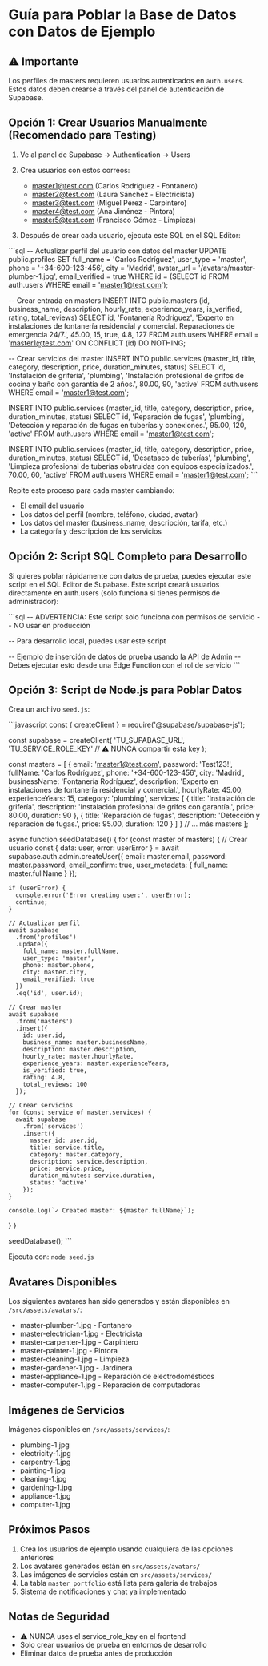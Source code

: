 # Guía para Poblar la Base de Datos con Datos de Ejemplo

## ⚠️ Importante
Los perfiles de masters requieren usuarios autenticados en `auth.users`. Estos datos deben crearse a través del panel de autenticación de Supabase.

## Opción 1: Crear Usuarios Manualmente (Recomendado para Testing)

1. Ve al panel de Supabase → Authentication → Users
2. Crea usuarios con estos correos:
   - master1@test.com (Carlos Rodríguez - Fontanero)
   - master2@test.com (Laura Sánchez - Electricista)
   - master3@test.com (Miguel Pérez - Carpintero)
   - master4@test.com (Ana Jiménez - Pintora)
   - master5@test.com (Francisco Gómez - Limpieza)

3. Después de crear cada usuario, ejecuta este SQL en el SQL Editor:

\`\`\`sql
-- Actualizar perfil del usuario con datos del master
UPDATE public.profiles 
SET 
  full_name = 'Carlos Rodríguez',
  user_type = 'master',
  phone = '+34-600-123-456',
  city = 'Madrid',
  avatar_url = '/avatars/master-plumber-1.jpg',
  email_verified = true
WHERE id = (SELECT id FROM auth.users WHERE email = 'master1@test.com');

-- Crear entrada en masters
INSERT INTO public.masters (id, business_name, description, hourly_rate, experience_years, is_verified, rating, total_reviews)
SELECT 
  id,
  'Fontanería Rodríguez',
  'Experto en instalaciones de fontanería residencial y comercial. Reparaciones de emergencia 24/7.',
  45.00,
  15,
  true,
  4.8,
  127
FROM auth.users WHERE email = 'master1@test.com'
ON CONFLICT (id) DO NOTHING;

-- Crear servicios del master
INSERT INTO public.services (master_id, title, category, description, price, duration_minutes, status)
SELECT 
  id,
  'Instalación de grifería',
  'plumbing',
  'Instalación profesional de grifos de cocina y baño con garantía de 2 años.',
  80.00,
  90,
  'active'
FROM auth.users WHERE email = 'master1@test.com';

INSERT INTO public.services (master_id, title, category, description, price, duration_minutes, status)
SELECT 
  id,
  'Reparación de fugas',
  'plumbing',
  'Detección y reparación de fugas en tuberías y conexiones.',
  95.00,
  120,
  'active'
FROM auth.users WHERE email = 'master1@test.com';

INSERT INTO public.services (master_id, title, category, description, price, duration_minutes, status)
SELECT 
  id,
  'Desatasco de tuberías',
  'plumbing',
  'Limpieza profesional de tuberías obstruidas con equipos especializados.',
  70.00,
  60,
  'active'
FROM auth.users WHERE email = 'master1@test.com';
\`\`\`

Repite este proceso para cada master cambiando:
- El email del usuario
- Los datos del perfil (nombre, teléfono, ciudad, avatar)
- Los datos del master (business_name, descripción, tarifa, etc.)
- La categoría y descripción de los servicios

## Opción 2: Script SQL Completo para Desarrollo

Si quieres poblar rápidamente con datos de prueba, puedes ejecutar este script en el SQL Editor de Supabase. Este script creará usuarios directamente en auth.users (solo funciona si tienes permisos de administrador):

\`\`\`sql
-- ADVERTENCIA: Este script solo funciona con permisos de servicio
-- NO usar en producción

-- Para desarrollo local, puedes usar este script

-- Ejemplo de inserción de datos de prueba usando la API de Admin
-- Debes ejecutar esto desde una Edge Function con el rol de servicio
\`\`\`

## Opción 3: Script de Node.js para Poblar Datos

Crea un archivo `seed.js`:

\`\`\`javascript
const { createClient } = require('@supabase/supabase-js');

const supabase = createClient(
  'TU_SUPABASE_URL',
  'TU_SERVICE_ROLE_KEY' // ⚠️ NUNCA compartir esta key
);

const masters = [
  {
    email: 'master1@test.com',
    password: 'Test123!',
    fullName: 'Carlos Rodríguez',
    phone: '+34-600-123-456',
    city: 'Madrid',
    businessName: 'Fontanería Rodríguez',
    description: 'Experto en instalaciones de fontanería residencial y comercial.',
    hourlyRate: 45.00,
    experienceYears: 15,
    category: 'plumbing',
    services: [
      {
        title: 'Instalación de grifería',
        description: 'Instalación profesional de grifos con garantía.',
        price: 80.00,
        duration: 90
      },
      {
        title: 'Reparación de fugas',
        description: 'Detección y reparación de fugas.',
        price: 95.00,
        duration: 120
      }
    ]
  }
  // ... más masters
];

async function seedDatabase() {
  for (const master of masters) {
    // Crear usuario
    const { data: user, error: userError } = await supabase.auth.admin.createUser({
      email: master.email,
      password: master.password,
      email_confirm: true,
      user_metadata: {
        full_name: master.fullName
      }
    });

    if (userError) {
      console.error('Error creating user:', userError);
      continue;
    }

    // Actualizar perfil
    await supabase
      .from('profiles')
      .update({
        full_name: master.fullName,
        user_type: 'master',
        phone: master.phone,
        city: master.city,
        email_verified: true
      })
      .eq('id', user.id);

    // Crear master
    await supabase
      .from('masters')
      .insert({
        id: user.id,
        business_name: master.businessName,
        description: master.description,
        hourly_rate: master.hourlyRate,
        experience_years: master.experienceYears,
        is_verified: true,
        rating: 4.8,
        total_reviews: 100
      });

    // Crear servicios
    for (const service of master.services) {
      await supabase
        .from('services')
        .insert({
          master_id: user.id,
          title: service.title,
          category: master.category,
          description: service.description,
          price: service.price,
          duration_minutes: service.duration,
          status: 'active'
        });
    }

    console.log(`✓ Created master: ${master.fullName}`);
  }
}

seedDatabase();
\`\`\`

Ejecuta con: `node seed.js`

## Avatares Disponibles

Los siguientes avatares han sido generados y están disponibles en `/src/assets/avatars/`:

- master-plumber-1.jpg - Fontanero
- master-electrician-1.jpg - Electricista
- master-carpenter-1.jpg - Carpintero
- master-painter-1.jpg - Pintora
- master-cleaning-1.jpg - Limpieza
- master-gardener-1.jpg - Jardinera
- master-appliance-1.jpg - Reparación de electrodomésticos
- master-computer-1.jpg - Reparación de computadoras

## Imágenes de Servicios

Imágenes disponibles en `/src/assets/services/`:

- plumbing-1.jpg
- electricity-1.jpg
- carpentry-1.jpg
- painting-1.jpg
- cleaning-1.jpg
- gardening-1.jpg
- appliance-1.jpg
- computer-1.jpg

## Próximos Pasos

1. Crea los usuarios de ejemplo usando cualquiera de las opciones anteriores
2. Los avatares generados están en `src/assets/avatars/`
3. Las imágenes de servicios están en `src/assets/services/`
4. La tabla `master_portfolio` está lista para galería de trabajos
5. Sistema de notificaciones y chat ya implementado

## Notas de Seguridad

- ⚠️ NUNCA uses el service_role_key en el frontend
- Solo crear usuarios de prueba en entornos de desarrollo
- Eliminar datos de prueba antes de producción
